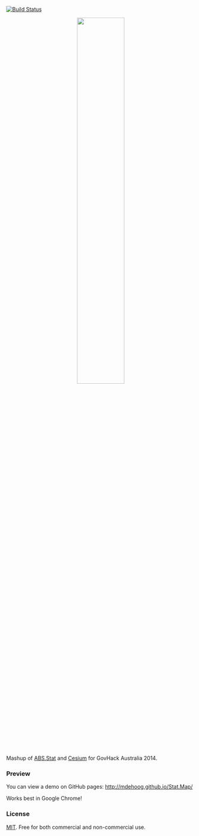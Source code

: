 [![Build Status](https://travis-ci.org/mdehoog/Stat.Map.svg?branch=master)](https://travis-ci.org/mdehoog/Stat.Map)

<p align="center">
<img src="https://raw.githubusercontent.com/mdehoog/Stat.Map/master/logo/logo.png" width="50%" />
</p>

Mashup of [ABS.Stat](http://stat.abs.gov.au/) and [Cesium](http://cesiumjs.org) for GovHack Australia 2014.

### Preview ###

You can view a demo on GitHub pages:
http://mdehoog.github.io/Stat.Map/

Works best in Google Chrome!

### License ###

[MIT](http://opensource.org/licenses/MIT).  Free for both commercial and non-commercial use.
